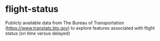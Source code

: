 # flight-status
Publicly available data from The Bureau of Transportation (https://www.transtats.bts.gov) to explore features associated with flight status (on time versus delayed)
